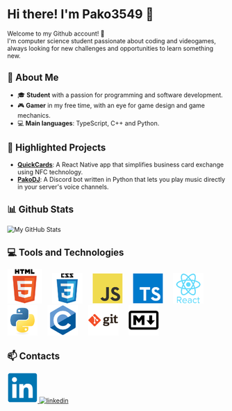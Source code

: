 # Hi there! I'm Pako3549 👋
Welcome to my Github account! 🎉  
I'm computer science student passionate about coding and videogames, always looking for new challenges and opportunities to learn something new.
## 🌟 About Me
- 🎓 **Student** with a passion for programming and software development.
- 🎮 **Gamer** in my free time, with an eye for game design and game mechanics.
- 💻 **Main languages**: TypeScript, C++ and Python.

## 🚀 Highlighted Projects
- **[QuickCards](https://github.com/Pako3549/QuickCards)**: A React Native app that simplifies business card exchange using NFC technology.
- **[PakoDJ](https://github.com/Pako3549/PakoDJ)**: A Discord bot written in Python that lets you play music directly in your server's voice channels.
## 📊 Github Stats
![My GitHub Stats](https://github-readme-stats.vercel.app/api/top-langs/?username=Pako3549&layout=compact&langs_count=10&theme=dark)
## 💻 Tools and Technologies
<div align="left">
  <img src="https://raw.githubusercontent.com/devicons/devicon/master/icons/html5/html5-original-wordmark.svg" height="80" alt="html5"/>
  <img width="15"/>
  <img src="https://raw.githubusercontent.com/devicons/devicon/master/icons/css3/css3-original-wordmark.svg" height="70" alt="css"/>
    <img width="15"/>
  <img src="https://raw.githubusercontent.com/devicons/devicon/master/icons/javascript/javascript-original.svg" height="70" alt="javascript"/>
  <img width="15"/>
  <img src="https://raw.githubusercontent.com/devicons/devicon/master/icons/typescript/typescript-original.svg" height="70" alt="typescript"/>
  <img width="15"/>
  <img src="https://raw.githubusercontent.com/devicons/devicon/master/icons/react/react-original-wordmark.svg" height="70" alt="reactnative"/>
  <img width="15"/>
  <img src="https://raw.githubusercontent.com/devicons/devicon/master/icons/python/python-original.svg" height="70" alt="python"/>
  <img width="15"/>
  <img src="https://raw.githubusercontent.com/devicons/devicon/master/icons/c/c-original.svg" height="70" alt="c"/>
  <img width="15"/>
  <img src="https://raw.githubusercontent.com/devicons/devicon/master/icons/git/git-original-wordmark.svg" height="70" alt="git"/>
  <img width="15"/>
  <img src="https://raw.githubusercontent.com/devicons/devicon/master/icons/markdown/markdown-original.svg" height="70" alt="markdown"/>
</div>

## 📫 Contacts
<div align="left">
    <a href="https://t.me/pako3549">
    <img src="https://raw.githubusercontent.com/devicons/devicon/master/icons/linkedin/linkedin-original.svg" width="70" height="70" alt="telegram"/>
  </a>
  <a href="https://www.linkedin.com/in/pako3549">
    <img src="https://upload.wikimedia.org/wikipedia/commons/8/82/Telegram_logo.svg" width="70" height="70" alt="linkedin"/>
  </a>
</div>
